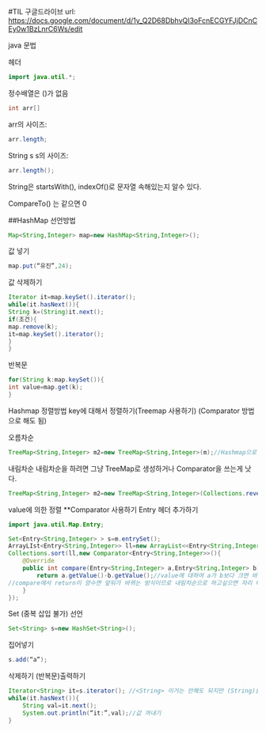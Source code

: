 #TIL
구글드라이브 url: https://docs.google.com/document/d/1y_Q2D68DbhvQI3oFcnECGYFJjDCnCEy0w1BzLnrC6Ws/edit

java 문법

헤더
```java
import java.util.*;
```


정수배열은 ()가 없음
```java
int arr[]
```
arr의 사이즈:
```java
arr.length;
```

String s
s의 사이즈: 
```java
arr.length();
```

String은 startsWith(), indexOf()로 문자열 속해있는지 알수 있다.

CompareTo() 는 같으면 0 


##HashMap
선언방법
```java
Map<String,Integer> map=new HashMap<String,Integer>();
```

값 넣기
```java
map.put(“유진”,24);
```
값 삭제하기
```java
Iterator it=map.keySet().iterator();
while(it.hasNext()){
String k=(String)it.next();
if(조건){
map.remove(k);
it=map.keySet().iterator();
}
}
```

반복문
```java
for(String k:map.keySet()){
int value=map.get(k);
}
```
Hashmap 정렬방법
key에 대해서 정렬하기(Treemap 사용하기) (Comparator 방법으로 해도 됨)

오름차순
```java
TreeMap<String,Integer> m2=new TreeMap<String,Integer>(m);//Hashmap으로 만들었으면 treemap에 넣어주기
```
내림차순
내림차순을 하려면 그냥 TreeMap로 생성하거나 Comparator을 쓰는게 낫다.
```java
TreeMap<String,Integer> m2=new TreeMap<String,Integer>(Collections.reverseOrder());
```
value에 의한 정렬
**Comparator 사용하기
Entry 헤더 추가하기
```java
import java.util.Map.Entry;

Set<Entry<String,Integer> > s=m.entrySet();
ArrayLIst<Entry<String,Integer>> ll=new ArrayList<<Entry<String,Integer>>>(s);
Collections.sort(ll,new Comparator<Entry<String,Integer>>(){
	@Override
	public int compare(Entry<String,Integer> a,Entry<String,Integer> b){
		return a.getValue()-b.getValue();//value에 대하여 a가 b보다 크면 바꾼다. (즉 오름차순임)
//compare에서 return이 양수면 앞뒤가 바뀌는 방식이므로 내림차순으로 하고싶으면 자리 바꿔주면 됨
	}
});

```
Set (중복 삽입 불가)
선언
```java
Set<String> s=new HashSet<String>();
```
집어넣기
```java
s.add(“a”);
```
삭제하기
(반복문)출력하기
```java
Iterator<String> it=s.iterator(); //<String> 이거는 안해도 되지만 (String)it.next() 안하면 이렇게 캐스팅 해야한다. 
while(it.hasNext()){
	String val=it.next();
	System.out.println(“it:”,val);//값 꺼내기
}

```
